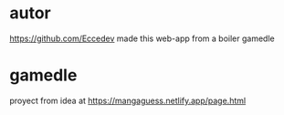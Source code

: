 # autor 
https://github.com/Eccedev made this web-app from a boiler gamedle

# gamedle
proyect from idea at https://mangaguess.netlify.app/page.html

